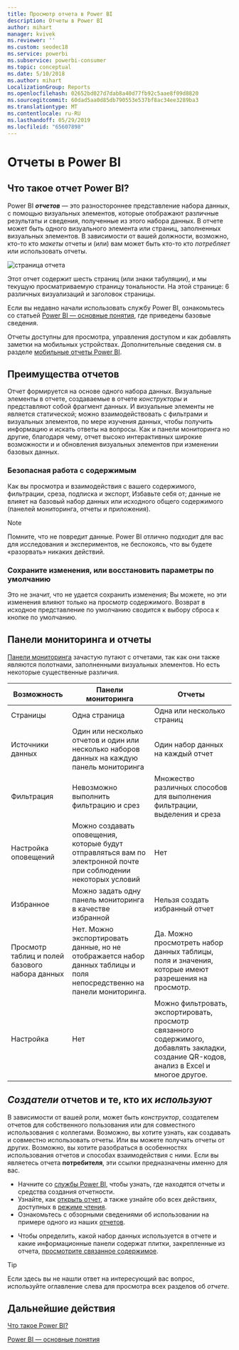 ```yaml
---
title: Просмотр отчета в Power BI
description: Отчеты в Power BI
author: mihart
manager: kvivek
ms.reviewer: ''
ms.custom: seodec18
ms.service: powerbi
ms.subservice: powerbi-consumer
ms.topic: conceptual
ms.date: 5/10/2018
ms.author: mihart
LocalizationGroup: Reports
ms.openlocfilehash: 02652bd027d7dab8a40d77fb92c5aae8f09d8820
ms.sourcegitcommit: 60dad5aa0d85db790553e537bf8ac34ee3289ba3
ms.translationtype: MT
ms.contentlocale: ru-RU
ms.lasthandoff: 05/29/2019
ms.locfileid: "65607898"
---
```

# <a name="reports-in-power-bi"></a>Отчеты в Power BI
## <a name="what-is-a-power-bi-report"></a>Что такое отчет Power BI?
Power BI ***отчетов*** — это разностороннее представление набора данных, с помощью визуальных элементов, которые отображают различные результаты и сведения, полученные из этого набора данных.  В отчете может быть одного визуального элемента или страниц, заполненных визуальных элементов. В зависимости от вашей должности, возможно, кто-то кто *макеты* отчеты и (или) вам может быть кто-то кто *потребляет* или использовать отчеты.

![страница отчета](./media/end-user-reports/power-bi-report.png)

Этот отчет содержит шесть страниц (или знаки табуляции), и мы текущую просматриваемую страницу тональности. На этой странице: 6 различных визуализаций и заголовок страницы.  

Если вы недавно начали использовать службу Power BI, ознакомьтесь со статьей [Power BI — основные понятия](end-user-basic-concepts.md), где приведены базовые сведения.

Отчеты доступны для просмотра, управления доступом и как добавлять заметки на мобильных устройствах. Дополнительные сведения см. в разделе [мобильные отчеты Power BI](mobile/mobile-reports-in-the-mobile-apps.md).

## <a name="advantages-of-reports"></a>Преимущества отчетов
Отчет формируется на основе одного набора данных. Визуальные элементы в отчете, создаваемые в отчете *конструкторы* и представляют собой фрагмент данных. И визуальные элементы не является статической; можно взаимодействовать с фильтрами и визуальных элементов, по мере изучения данных, чтобы получить информацию и искать ответы на вопросы. Как и панели мониторинга но другие, благодаря чему, отчет высоко интерактивных широкие возможности и и обновления визуальных элементов при изменении базовых данных.

### <a name="safely-interact-with-content"></a>Безопасная работа с содержимым
Как вы просмотра и взаимодействия с вашего содержимого, фильтрации, среза, подписка и экспорт, Избавьте себя от; данные не влияет на базовый набор данных или исходного общего содержимого (панелей мониторинга, отчеты и приложения).
 
> [!NOTE]
> Помните, что не повредит данные. Power BI отлично подходит для вас для исследования и экспериментов, не беспокоясь, что вы будете «разорвать» никаких действий.

### <a name="save-your-changes-or-revert-to-the-default-settings"></a>Сохраните изменения, или восстановить параметры по умолчанию
Это не значит, что не удается сохранить изменения; Вы можете, но эти изменения влияют только на просмотр содержимого. Возврат в исходное представление по умолчанию сводится к выбору сброса к кнопке по умолчанию.

## <a name="dashboards-versus-reports"></a>Панели мониторинга и отчеты
[Панели мониторинга](end-user-dashboards.md) зачастую путают с отчетами, так как они также являются полотнами, заполненными визуальных элементов. Но есть некоторые существенные различия.  

| **Возможность** | **Панели мониторинга** | **Отчеты** |
| --- | --- | --- |
| Страницы |Одна страница |Одна или несколько страниц |
| Источники данных |Один или несколько отчетов и один или несколько наборов данных на каждую панель мониторинга |Один набор данных на каждый отчет |
| Фильтрация |Невозможно выполнить фильтрацию и срез |Множество различных способов для выполнения фильтрации, выделения и среза |
| Настройка оповещений |Можно создавать оповещения, которые будут отправляться вам по электронной почте при соблюдении некоторых условий |Нет |
| Избранное |Можно задать одну панель мониторинга в качестве избранной |Нельзя создать избранный отчет |
| Просмотр таблиц и полей базового набора данных |Нет. Можно экспортировать данные, но не отображается набор данных таблицы и поля непосредственно на панели мониторинга. |Да. Можно просмотреть набор данных таблицы, поля и значения, которые имеют разрешения на просмотр. |
| Настройка |Нет  |Можно фильтровать, экспортировать, просмотр связанного содержимого, добавлять закладки, создание QR-кодов, анализ в Excel и многое другое.   |

<!--| Available in Power BI Desktop |No |Yes, can create and view reports in Desktop |
| Pinning |Can pin existing visuals (tiles) only from current dashboard to your other dashboards |Can pin visuals (as tiles) to any of your dashboards. Can pin entire report pages to any of your dashboards. | -->

## <a name="report-creators-and-report-consumers"></a>***Создатели*** отчетов и те, кто их ***используют***
В зависимости от вашей роли, может быть *конструктор*, создателем отчетов для собственного пользования или для совместного использования с коллегами. Возможно, вы хотите узнать, как создавать и совместно использовать отчеты. Или вы можете получать отчеты от других. Возможно, вы хотите разобраться в особенностях использования отчетов и способах взаимодействия с ними. Если вы являетесь отчета **потребителя**, эти ссылки предназначены именно для вас. 

* Начните со [службы Power BI](end-user-basic-concepts.md), чтобы узнать, где находятся отчеты и средства создания отчетности.
* Узнайте, как [открыть отчет](end-user-report-open.md), а также узнайте обо всех действиях, доступных в [режиме чтения](end-user-reading-view.md).
* Ознакомьтесь с обзорными сведениями об использовании на примере одного из наших [отчетов](../sample-tutorial-connect-to-the-samples.md).  
<!--* Don't need the report any more? You can [remove it](../service-delete.md).-->
* Чтобы определить, какой набор данных используется в отчете и какие информационные панели содержат плитки, закрепленные из отчета, [просмотрите связанное содержимое](end-user-related.md).

> [!TIP]
> Если здесь вы не нашли ответ на интересующий вас вопрос, используйте оглавление слева для просмотра всех разделов об *отчете*.
> 
> 

## <a name="next-steps"></a>Дальнейшие действия
[Что такое Power BI?](../power-bi-overview.md) 

[Power BI — основные понятия](end-user-basic-concepts.md)

